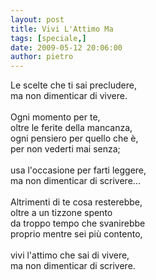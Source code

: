 ```yaml
---
layout: post
title: Vivi L'Attimo Ma
tags: [speciale,]
date: 2009-05-12 20:06:00
author: pietro
---
```

Le scelte che ti sai precludere,<br/>ma non dimenticar di vivere.<br/><br/>Ogni momento per te,<br/>oltre le ferite della mancanza,<br/>ogni pensiero per quello che è,<br/>per non vederti mai senza;<br/><br/>usa l'occasione per farti leggere,<br/>ma non dimenticar di scrivere...<br/><br/>Altrimenti di te cosa resterebbe,<br/>oltre a un tizzone spento<br/>da troppo tempo che svanirebbe<br/>proprio mentre sei più contento,<br/><br/>vivi l'attimo che sai di vivere,<br/>ma non dimenticar di scrivere.
